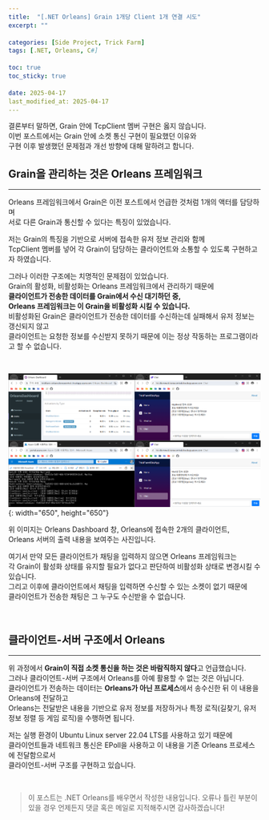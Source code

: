 ```yaml
---
title:  "[.NET Orleans] Grain 1개당 Client 1개 연결 시도"
excerpt: ""

categories: [Side Project, Trick Farm]
tags: [.NET, Orleans, C#]

toc: true
toc_sticky: true
 
date: 2025-04-17
last_modified_at: 2025-04-17
---
```


결론부터 말하면, Grain 안에 TcpClient 멤버 구현은 옳지 않습니다.  
이번 포스트에서는 Grain 안에 소켓 통신 구현이 필요했던 이유와  
구현 이후 발생했던 문제점과 개선 방향에 대해 말하려고 합니다.  

## Grain을 관리하는 것은 Orleans 프레임워크
---

Orleans 프레임워크에서 Grain은 이전 포스트에서 언급한 것처럼 1개의 액터를 담당하며  
서로 다른 Grain과 통신할 수 있다는 특징이 있었습니다.  

저는 Grain의 특징을 기반으로 서버에 접속한 유저 정보 관리와 함께  
TcpClient 멤버를 넣어 각 Grain이 담당하는 클라이언트와 소통할 수 있도록 구현하고자 하였습니다.  

그러나 이러한 구조에는 치명적인 문제점이 있었습니다.  
Grain의 활성화, 비활성화는 Orleans 프레임워크에서 관리하기 때문에  
**클라이언트가 전송한 데이터를 Grain에서 수신 대기하던 중,**  
**Orleans 프레임워크는 이 Grain을 비활성화 시킬 수 있습니다.**  
비활성화된 Grain은 클라이언트가 전송한 데이터를 수신하는데 실패해서 유저 정보는 갱신되지 않고  
클라이언트는 요청한 정보를 수신받지 못하기 때문에 이는 정상 작동하는 프로그램이라고 할 수 없습니다.  

<br/>

![실해예시](/assets/img/side_project_img/TrickFarm/TrickFarmServer_runtime_0414.png){: width="650", height="650"}  

위 이미지는 Orleans Dashboard 창, Orleans에 접속한 2개의 클라이언트,  
Orleans 서버의 출력 내용을 보여주는 사진입니다.  

여기서 만약 모든 클라이언트가 채팅을 입력하지 않으면 Orleans 프레임워크는  
각 Grain이 활성화 상태를 유지할 필요가 없다고 판단하여 비활성화 상태로 변경시킬 수 있습니다.  
그리고 이후에 클라이언트에서 채팅을 입력하면 수신할 수 있는 소켓이 없기 때문에  
클라이언트가 전송한 채팅은 그 누구도 수신받을 수 없습니다.  

<br/>

## 클라이언트-서버 구조에서 Orleans
---

위 과정에서 **Grain이 직접 소켓 통신을 하는 것은 바람직하지 않다**고 언급했습니다.  
그러나 클라이언트-서버 구조에서 Orleans를 아예 활용할 수 없는 것은 아닙니다.  
클라이언트가 전송하는 데이터는 **Orleans가 아닌 프로세스**에서 송수신한 뒤 이 내용을 Orleans에 전달하고  
Orleans는 전달받은 내용을 기반으로 유저 정보를 저장하거나 특정 로직(길찾기, 유저 정보 정렬 등 게임 로직)을 수행하면 됩니다.  

저는 실행 환경이 Ubuntu Linux server 22.04 LTS를 사용하고 있기 때문에  
클라이언트들과 네트워크 통신은 EPoll을 사용하고 이 내용을 기존 Orleans 프로세스에 전달함으로서  
클라이언트-서버 구조를 구현하고 있습니다.  

<br/>

> 이 포스트는 .NET Orleans를 배우면서 작성한 내용입니다.
> 오류나 틀린 부분이 있을 경우 언제든지 댓글 혹은 메일로 지적해주시면 감사하겠습니다!
